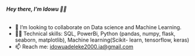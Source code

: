 ##### Hey there, I’m Idowu 👩‍💻
######
- 💞️ I’m looking to collaborate on Data science and Machine Learning. 
- 👩‍💻  Technical skills: SQL, PowerBi, Python (pandas, numpy, flask, seaborn, matplotlib), Machine learning(Scikit- learn, tensorflow, keras) 
- 📫 Reach me: idowuadeleke2000.ia@gmail.com

<!---
ideedestiny/ideedestiny is a ✨ special ✨ repository because its `README.md` (this file) appears on your GitHub profile.
You can click the Preview link to take a look at your changes.
--->
